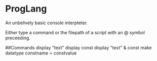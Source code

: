 # ProgLang
An unbelively basic console interpteter.

Either type a command or the filepath of a script with an @ symbol preceeding.

##Commands
display "text"
display const
display "text" & const
make datatype constname = constvalue
